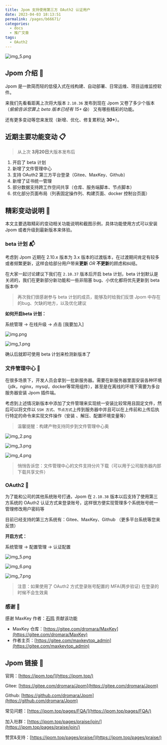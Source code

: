 ```yaml
---
title: Jpom 支持使用第三方 OAuth2 认证用户
date: 2023-04-03 18:13:51
permalink: /pages/b66671/
categories:
  - docs
  - 推广文章
tags:
  - OAuth2
---
```


![img_5.png](/images/tutorial/oauth2-article/banner.png)

## Jpom 介绍 📢

Jpom 是一款简而轻的低侵入式在线构建、自动部署、日常运维、项目运维监控软件。

来我们先看看距离上次将大版本 `2.10.36` 发布到现在 Jpom 又卷了多少个版本（*偷偷告诉您算上 beta 版本已经有 15+* 😱） 又有哪些精彩的功能。

还有更多变动等您来发现（新增、优化、修复累积达 **30+**）。

## 近期主要功能变动 📋

> 从上次 **3月20日**大版本发布后

1. 开启了 beta 计划
2. 新增了文件管理中心
3. 支持 OAuth2 第三方平台登录（Gitee、MaxKey、Github）
4. 新增了证书统一管理
5. 部分数据支持跨工作空间共享（仓库、服务端脚本、节点脚本）
6. 优化部分页面布局（列表固定操作列、构建页面、docker 控制台页面）

## 精彩变动说明 📝

本文主要选取精彩的变动相关功能说明和截图示例，具体功能使用方式可以安装 Jpom 或者升级到最新版本来体验。

###  beta 计划 📬

考虑到 Jpom 近期在 2.10.x 版本为 3.x 版本的过渡版本，在过渡期间肯定有较多或者频繁更新，这样会给部分用户带来**更新** *OR* **不更新**的顾虑和纠结。

在大家一起讨论建议下我们在 `2.10.37` 版本后开启 beta 计划，beta 计划默认是关闭的，我们在更新部分新功能和一些非阻塞 bug、小优化都将优先更新到 beta 版本中


> 再次我们很感谢参与 beta 计划的成员，能够及时给我们反馈 Jpom 中存在的bug、欠缺的地方，以及优化建议

**如何开启beta 计划：**

系统管理 -> 在线升级 -> 点击 [我要加入]

![img.png](/images/tutorial/oauth2-article/img.png)

![img_1.png](/images/tutorial/oauth2-article/img_1.png)

确认后就即可使用 beta 计划来检测新版本了

### 文件管理中心 📁

在很多场景下，开发人员会拿到一批新服务器。需要在新服务器里面安装各种环境（jdk，nginx，mysql，docker等常用组件），甚至是在离线的环境下需要为多台服务器安装 Jpom 插件端。

考虑到上述情况新版本中添加了文件管理来实现统一安装比较常用且固定文件，然后可以将文件以 `SSH 方式`、`节点方式`上传到服务器中并且可以在上传前和上传后执行特定的命令来实现文件操作（安装 、解压、配置环境变量等）

> 温馨提醒：构建产物支持同步到文件管理中心奥

![img_2.png](/images/tutorial/oauth2-article/img_2.png)

![img_3.png](/images/tutorial/oauth2-article/img_3.png)

![img_4.png](/images/tutorial/oauth2-article/img_4.png)

> 悄悄告诉您：文件管理中心的文件支持分片下载（可以用于公司服务器内部下载共享文件）

### OAuth2 📇

为了能和公司的其他系统账号打通，Jpom 在 `2.10.38` 版本以后支持了使用第三方系统的 OAuth2 认证方式来登录账号，这样很方便实现管理多个系统账号统一管理修改用户密码等

目前已经支持的第三方系统有：Gitee、MaxKey、Github （更多平台系统等您来反馈）

**开启方式：**

系统管理 -> 配置管理 -> 认证配置

![img_5.png](/images/tutorial/oauth2-article/img_5.png)

![img_6.png](/images/tutorial/oauth2-article/img_6.png)

![img_7.png](/images/tutorial/oauth2-article/img_7.png)

> 注意：如果使用了 OAuth2 方式登录账号配置的 MFA(两步验证) 在登录的时候不会生效奥


### 感谢 🤝

感谢 MaxKey 作者：[石鸣](https://gitee.com/maxkeytop_admin) 贡献该功能

- MaxKey 仓库：[https://gitee.com/dromara/MaxKey](https://gitee.com/dromara/MaxKey)
- 作者主页：[https://gitee.com/maxkeytop_admin](https://gitee.com/maxkeytop_admin)

## Jpom 链接  🔗

官网：[https://jpom.top/](https://jpom.top/)

Gitee: [https://gitee.com/dromara/Jpom](https://gitee.com/dromara/Jpom)

Github: [https://github.com/dromara/Jpom](https://github.com/dromara/Jpom)

常见问题：[https://jpom.top/pages/FQA/](https://jpom.top/pages/FQA/)

加入社群：[https://jpom.top/pages/praise/join/](https://jpom.top/pages/praise/join/)

赞赏&支持：[https://jpom.top/pages/praise/](https://jpom.top/pages/praise/)